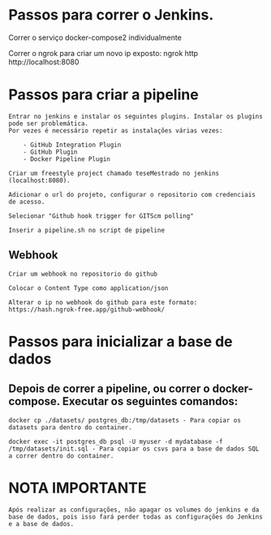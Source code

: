 # Passos para correr o Jenkins.

Correr o serviço docker-compose2 individualmente

Correr o ngrok para criar um novo ip exposto: ngrok http http://localhost:8080

# Passos para criar a pipeline

    Entrar no jenkins e instalar os seguintes plugins. Instalar os plugins pode ser problemática.
    Por vezes é necessário repetir as instalações várias vezes:

        - GitHub Integration Plugin
        - GitHub Plugin
        - Docker Pipeline Plugin

    Criar um freestyle project chamado teseMestrado no jenkins (localhost:8080).

    Adicionar o url do projeto, configurar o repositorio com credenciais de acesso.

    Selecionar "Github hook trigger for GITScm polling"

    Inserir a pipeline.sh no script de pipeline

## Webhook

    Criar um webhook no repositorio do github

    Colocar o Content Type como application/json

    Alterar o ip no webhook do github para este formato: https://hash.ngrok-free.app/github-webhook/

# Passos para inicializar a base de dados

## Depois de correr a pipeline, ou correr o docker-compose. Executar os seguintes comandos:

    docker cp ./datasets/ postgres_db:/tmp/datasets - Para copiar os datasets para dentro do container.

    docker exec -it postgres_db psql -U myuser -d mydatabase -f /tmp/datasets/init.sql - Para copiar os csvs para a base de dados SQL
    a correr dentro do container.


# NOTA IMPORTANTE

    Após realizar as configurações, não apagar os volumes do jenkins e da base de dados, pois isso fará perder todas as configurações do Jenkins e a base de dados.